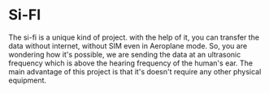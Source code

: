 # Si-FI
The si-fi is a unique kind of project. with the help of it, you can transfer the data without internet, without SIM even in Aeroplane mode.
So, you are wondering how it's possible, we are sending the data at an ultrasonic frequency which is above the hearing frequency of the human's ear.
The main advantage of this project is that it's doesn't require any other physical equipment. 
